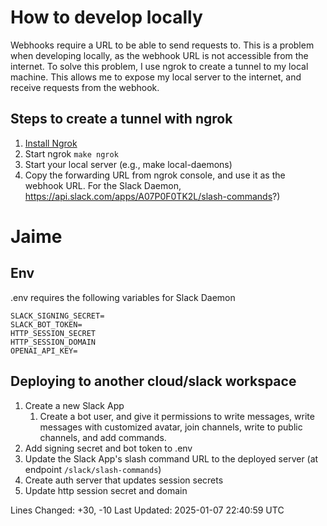 # How to develop locally

Webhooks require a URL to be able to send requests to. This is a problem when developing locally, as the webhook URL is not accessible from the internet. To solve this problem, I use ngrok to create a tunnel to my local machine. This allows me to expose my local server to the internet, and receive requests from the webhook.

## Steps to create a tunnel with ngrok

1. [Install Ngrok](https://dashboard.ngrok.com/get-started/setup/linux)
2. Start ngrok `make ngrok`
3. Start your local server (e.g., make local-daemons)
4. Copy the forwarding URL from ngrok console, and use it as the webhook URL. For the Slack Daemon, https://api.slack.com/apps/A07P0F0TK2L/slash-commands?)

# Jaime

## Env

.env requires the following variables for Slack Daemon

```.env
SLACK_SIGNING_SECRET=
SLACK_BOT_TOKEN=
HTTP_SESSION_SECRET
HTTP_SESSION_DOMAIN
OPENAI_API_KEY=
```


## Deploying to another cloud/slack workspace

1. Create a new Slack App
   1. Create a bot user, and give it permissions to write messages, write messages with customized avatar, join channels, write to public channels, and add commands.
2. Add signing secret and bot token to .env
3. Update the Slack App's slash command URL to the deployed server (at endpoint `/slack/slash-commands`)
4. Create auth server that updates session secrets
5. Update http session secret and domain

Lines Changed: +30, -10
Last Updated: 2025-01-07 22:40:59 UTC